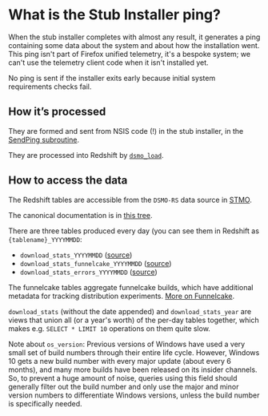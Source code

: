 # What is the Stub Installer ping?

When the stub installer completes with almost any result, it generates a ping containing some data about the system and about how the installation went. This ping isn't part of Firefox unified telemetry, it's a bespoke system; we can't use the telemetry client code when it isn't installed yet.

No ping is sent if the installer exits early because initial system requirements checks fail.

## How it’s processed

They are formed and sent from NSIS code (!) in the stub installer, in the [SendPing subroutine](https://searchfox.org/mozilla-central/source/browser/installer/windows/nsis/stub.nsi). 

They are processed into Redshift by [`dsmo_load`](https://github.com/whd/dsmo_load).

## How to access the data

The Redshift tables are accessible from the `DSMO-RS` data source in [STMO](https://sql.telemetry.mozilla.org/). 

The canonical documentation is in [this tree](https://searchfox.org/mozilla-central/source/browser/installer/windows/docs/StubPing.rst).

There are three tables produced every day (you can see them in Redshift as `{tablename}_YYYYMMDD`:

* `download_stats_YYYYMMDD` ([source](https://github.com/whd/dsmo_load/blob/master/hindsight/hs_run/output/dsmo_redshift.lua))
* `download_stats_funnelcake_YYYYMMDD` ([source](https://github.com/whd/dsmo_load/blob/master/hindsight/hs_run/output/dsmo_funnelcake_redshift.lua))
* `download_stats_errors_YYYYMMDD` ([source](https://github.com/whd/dsmo_load/blob/master/hindsight/hs_run/output/dsmo_errors_redshift.lua))

The funnelcake tables aggregate funnelcake builds, which have additional metadata for tracking distribution experiments. [More on Funnelcake](https://wiki.mozilla.org/Funnelcake).

`download_stats` (without the date appended) and `download_stats_year` are views that union all (or a year's worth) of the per-day tables together, which makes e.g. `SELECT * LIMIT 10` operations on them quite slow.

Note about `os_version`: Previous versions of Windows have used a very small set of build numbers through their entire life cycle. However, Windows 10 gets a new build number with every major update (about every 6 months), and many more builds have been released on its insider channels. So, to prevent a huge amount of noise, queries using this field should generally filter out the build number and only use the major and minor version numbers to differentiate Windows versions, unless the build number is specifically needed.
